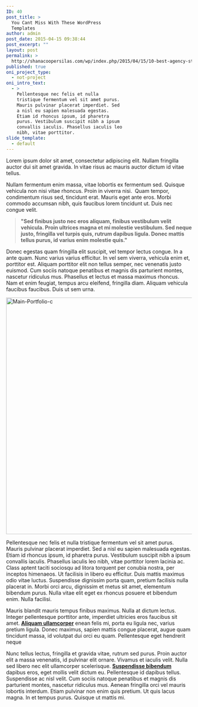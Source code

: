 ```yaml
---
ID: 40
post_title: >
  You Cant Miss With These WordPress
  Templates
author: admin
post_date: 2015-04-15 09:38:44
post_excerpt: ""
layout: post
permalink: >
  http://shanacoopersilas.com/wp/index.php/2015/04/15/10-best-agency-studio-templates-on-the-market/
published: true
oni_project_type:
  - not-project
oni_intro_text:
  - >
    Pellentesque nec felis et nulla
    tristique fermentum vel sit amet purus.
    Mauris pulvinar placerat imperdiet. Sed
    a nisl eu sapien malesuada egestas.
    Etiam id rhoncus ipsum, id pharetra
    purus. Vestibulum suscipit nibh a ipsum
    convallis iaculis. Phasellus iaculis leo
    nibh, vitae porttitor.
slide_template:
  - default
---
```

<div id="lipsum">

Lorem ipsum dolor sit amet, consectetur adipiscing elit. Nullam fringilla auctor dui sit amet gravida. In vitae risus ac mauris auctor dictum id vitae tellus.

Nullam fermentum enim massa, vitae lobortis ex fermentum sed. Quisque vehicula non nisi vitae rhoncus. Proin in viverra nisi.  Quam tempor, condimentum risus sed, tincidunt erat. Mauris eget ante eros. Morbi commodo accumsan nibh, quis faucibus lorem tincidunt ut. Duis nec congue velit.
<blockquote><strong>"Sed finibus justo nec eros aliquam, finibus vestibulum velit vehicula. Proin ultrices magna et mi molestie vestibulum. Sed neque justo, fringilla vel turpis quis, rutrum dapibus ligula. Donec mattis tellus purus, id varius enim molestie quis."</strong></blockquote>
Donec egestas quam fringilla elit suscipit, vel tempor lectus congue. In a ante quam. Nunc varius varius efficitur. In vel sem viverra, vehicula enim et, porttitor est. Aliquam porttitor elit non tellus semper, nec venenatis justo euismod. Cum sociis natoque penatibus et magnis dis parturient montes, nascetur ridiculus mus. Phasellus et lectus et massa maximus rhoncus. Nam et enim feugiat, tempus arcu eleifend, fringilla diam. Aliquam vehicula faucibus faucibus. Duis ut sem urna.

<a href="http://www.shindiristudio.com/onionwp/wp-content/uploads/2015/04/Main-Portfolio-c.jpg"><img class="alignnone size-full wp-image-93" src="http://www.shindiristudio.com/onionwp/wp-content/uploads/2015/04/Main-Portfolio-c.jpg" alt="Main-Portfolio-c" width="960" height="640" /></a>

Pellentesque nec felis et nulla tristique fermentum vel sit amet purus. Mauris pulvinar placerat imperdiet. Sed a nisl eu sapien malesuada egestas. Etiam id rhoncus ipsum, id pharetra purus. Vestibulum suscipit nibh a ipsum convallis iaculis. Phasellus iaculis leo nibh, vitae porttitor lorem lacinia ac. Class aptent taciti sociosqu ad litora torquent per conubia nostra, per inceptos himenaeos. Ut facilisis in libero eu efficitur. Duis mattis maximus odio vitae luctus. Suspendisse dignissim porta quam, pretium facilisis nulla placerat in. Morbi orci arcu, dignissim et metus sit amet, elementum bibendum purus. Nulla vitae elit eget ex rhoncus posuere et bibendum enim. Nulla facilisi.

Mauris blandit mauris tempus finibus maximus. Nulla at dictum lectus. Integer pellentesque porttitor ante, imperdiet ultricies eros faucibus sit amet. <strong><a title="Link in the content" href="#">Aliquam ullamcorper</a></strong> enean felis mi, porta eu ligula nec, varius pretium ligula. Donec maximus, sapien mattis congue placerat, augue quam tincidunt massa, id volutpat dui orci eu quam. Pellentesque eget hendrerit neque

Nunc tellus lectus, fringilla et gravida vitae, rutrum sed purus. Proin auctor elit a massa venenatis, id pulvinar elit ornare. Vivamus et iaculis velit. Nulla sed libero nec elit ullamcorper scelerisque. <a title="Link in the content" href="#"><strong>Suspendisse bibendum</strong></a> dapibus eros, eget mollis velit dictum eu. Pellentesque id dapibus tellus. Suspendisse ac nisl velit. Cum sociis natoque penatibus et magnis dis parturient montes, nascetur ridiculus mus. Aenean fringilla orci vel mauris lobortis interdum. Etiam pulvinar non enim quis pretium. Ut quis lacus magna. In et tempus purus. Quisque ut mattis mi.

</div>